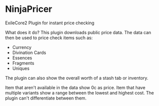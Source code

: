 # NinjaPricer
ExileCore2 Plugin for instant price checking

What does it do?
This plugin downloads public price data.
The data can then be used to price check items such as:
- Currency
- Divination Cards
- Essences
- Fragments
- Uniques

The plugin can also show the overall worth of a stash tab or inventory.

Item that aren't available in the data show 0c as price.
Item that have multiple variants show a range between the lowest and highest cost. The plugin can't differentiate between them.
